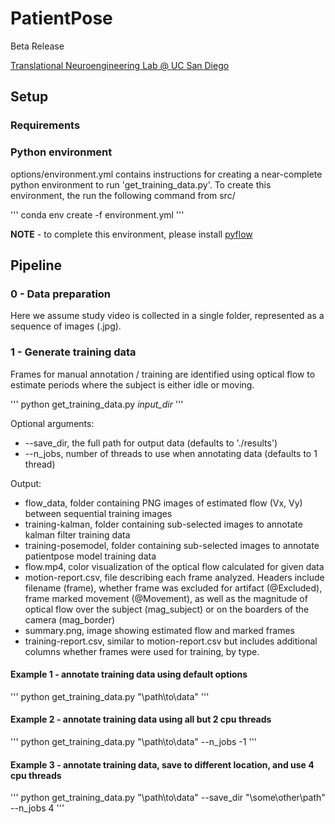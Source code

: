 # PatientPose
Beta Release

[Translational Neuroengineering Lab @ UC San Diego](tne.ucsd.edu)


## Setup
### Requirements

### Python environment 

options/environment.yml contains instructions for creating a near-complete python environment to run 'get_training_data.py'. To create this environment, the run the following command from src/

'''
conda env create -f environment.yml
'''

__NOTE__ - to complete this environment, please install [pyflow](https://github.com/pathak22/pyflow) 

## Pipeline

### 0 - Data preparation

Here we assume study video is collected in a single folder, represented as a sequence of images (.jpg). 

### 1 - Generate training data

Frames for manual annotation / training are identified using optical flow to estimate periods where the subject is either idle or moving. 

'''
python get_training_data.py *input_dir* 
'''

Optional arguments:
* --save_dir, the full path for output data (defaults to './results')
* --n_jobs, number of threads to use when annotating data (defaults to 1 thread) 

Output:
* flow_data, folder containing PNG images of estimated flow (Vx, Vy) between sequential training images
* training-kalman, folder containing sub-selected images to annotate kalman filter training data
* training-posemodel, folder containing sub-selected images to annotate patientpose model training data
* flow.mp4, color visualization of the optical flow calculated for given data
* motion-report.csv, file describing each frame analyzed. Headers include filename (frame), whether frame was excluded for artifact (@Excluded), frame marked movement (@Movement), as well as the magnitude of optical flow over the subject (mag_subject) or on the boarders of the camera (mag_border)
* summary.png, image showing estimated flow and marked frames 
* training-report.csv, similar to motion-report.csv but includes additional columns whether frames were used for training, by type. 

#### Example 1 - annotate training data using default options
'''
python get_training_data.py "\path\to\data\"
'''

#### Example 2 - annotate training data using all but 2 cpu threads
'''
python get_training_data.py "\path\to\data\" --n_jobs -1
'''

#### Example 3 - annotate training data, save to different location, and use 4 cpu threads
'''
python get_training_data.py "\path\to\data\" --save_dir "\some\other\path" --n_jobs 4
'''

